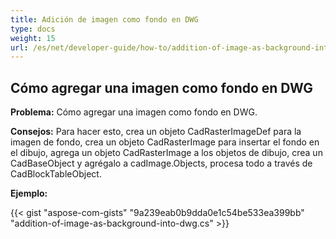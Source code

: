 ```yaml
---
title: Adición de imagen como fondo en DWG
type: docs
weight: 15
url: /es/net/developer-guide/how-to/addition-of-image-as-background-into-dwg/
---
```


## **Cómo agregar una imagen como fondo en DWG**

**Problema:** Cómo agregar una imagen como fondo en DWG.

**Consejos:** Para hacer esto, crea un objeto CadRasterImageDef para la imagen de fondo, crea un objeto CadRasterImage para insertar el fondo en el dibujo, agrega un objeto CadRasterImage a los objetos de dibujo, crea un CadBaseObject y agrégalo a cadImage.Objects, procesa todo a través de CadBlockTableObject.

**Ejemplo:**

{{< gist "aspose-com-gists" "9a239eab0b9dda0e1c54be533ea399bb" "addition-of-image-as-background-into-dwg.cs" >}}

